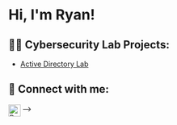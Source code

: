 <h1>Hi, I'm Ryan! <br/><a</a></h1>

<h2>👨‍💻 Cybersecurity Lab Projects:</h2>

  - [Active Directory Lab](https://github.com/keithjr2500/Algorithms-Practice)


<h2> 🤳 Connect with me:</h2>

[<img align="left" alt="RyanTaylor | LinkedIn" width="24px" src="[https://www.linkedin.com/in/ryan--taylor/ "/>][linkedin]





[linkedin]: [https://www.linkedin.com/in/ryan--taylor/]




-->
